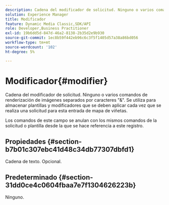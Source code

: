 ```yaml
---
description: Cadena del modificador de solicitud. Ninguno o varios comandos de renderización de imágenes separados por caracteres "&". Se utiliza para almacenar plantillas y modificadores que se deben aplicar cada vez que se realiza una solicitud para esta entrada de mapa de viñetas.
solution: Experience Manager
title: Modificador
feature: Dynamic Media Classic,SDK/API
role: Developer,Business Practitioner
exl-id: 19b6dd5d-847d-46a2-8138-2b35d2e9b930
source-git-commit: 1ec8b59f442eb96c6c3f5f1405d57a38a86bd056
workflow-type: tm+mt
source-wordcount: '102'
ht-degree: 5%

---
```


# Modificador{#modifier}

Cadena del modificador de solicitud. Ninguno o varios comandos de renderización de imágenes separados por caracteres &quot;&amp;&quot;. Se utiliza para almacenar plantillas y modificadores que se deben aplicar cada vez que se realiza una solicitud para esta entrada de mapa de viñetas.

Los comandos de este campo se anulan con los mismos comandos de la solicitud o plantilla desde la que se hace referencia a este registro.

## Propiedades {#section-b7b01c307ebc41d48c34db77307dbfd1}

Cadena de texto. Opcional.

## Predeterminado {#section-31dd0ce4c0604fbaa7e7f1304626223b}

Ninguno.
